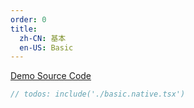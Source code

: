 ```yaml
---
order: 0
title:
  zh-CN: 基本
  en-US: Basic
---
```


[Demo Source Code](https://github.com/ant-design/ant-design-mobile-rn/blob/master/components/progress/demo/basic.native.tsx)

````jsx
// todos: include('./basic.native.tsx')
````
